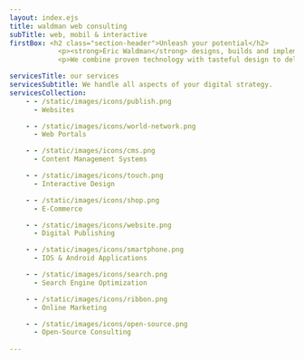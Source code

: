 ```yaml
--- 
layout: index.ejs
title: waldman web consulting
subTitle: web, mobil & interactive
firstBox: <h2 class="section-header">Unleash your potential</h2>
            <p><strong>Eric Waldman</strong> designs, builds and implements the digital strategies of businesses and not-for-profits in the Montréal and Ottawa regions.</p>
            <p>We combine proven technology with tasteful design to deliver spectacular results.</p>

servicesTitle: our services
servicesSubtitle: We handle all aspects of your digital strategy.
servicesCollection: 
    - - /static/images/icons/publish.png
      - Websites

    - - /static/images/icons/world-network.png
      - Web Portals

    - - /static/images/icons/cms.png
      - Content Management Systems

    - - /static/images/icons/touch.png
      - Interactive Design

    - - /static/images/icons/shop.png
      - E-Commerce

    - - /static/images/icons/website.png
      - Digital Publishing

    - - /static/images/icons/smartphone.png
      - IOS & Android Applications

    - - /static/images/icons/search.png
      - Search Engine Optimization

    - - /static/images/icons/ribbon.png
      - Online Marketing

    - - /static/images/icons/open-source.png
      - Open-Source Consulting
 
--- 
```


 